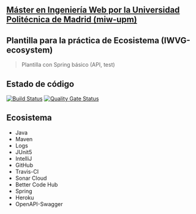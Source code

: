 ## [Máster en Ingeniería Web por la Universidad Politécnica de Madrid (miw-upm)](http://miw.etsisi.upm.es)
## Plantilla para la práctica de Ecosistema (IWVG-ecosystem)
> Plantilla con Spring básico (API, test) 
## Estado de código
[![Build Status](https://travis-ci.org/hdzdesign/carlos-ecosystem.svg?branch=develop)](https://travis-ci.org/hdzdesign/carlos-ecosystem)
[![Quality Gate Status](https://sonarcloud.io/api/project_badges/measure?project=es.upm.miw%3Acarlos-university&metric=alert_status)](https://sonarcloud.io/dashboard?id=es.upm.miw%3Acarlos-university)
## Ecosistema
* Java
* Maven
* Logs
* JUnit5
* IntelliJ
* GitHub
* Travis-CI
* Sonar Cloud
* Better Code Hub
* Spring
* Heroku
* OpenAPI-Swagger
